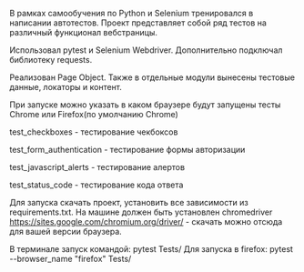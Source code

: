 В рамках самообучения по  Python и Selenium тренировался в написании автотестов.
Проект представляет собой ряд тестов на различный функционал вебстраницы.

Использовал pytest и Selenium Webdriver. Дополнительно подключал библиотеку requests.

Реализован Page Object.
Также в отдельные модули вынесены  тестовые данные, локаторы и контент.

При запуске можно указать в каком браузере будут запущены тесты Chrome или Firefox(по умолчанию Chrome)

test_checkboxes - тестирование чекбоксов

test_form_authentication - тестирование формы авторизации

test_javascript_alerts - тестирование алертов

test_status_code - тестирование кода ответа

Для запуска  скачать проект, установить все зависимости из requirements.txt.
На машине должен быть установлен chromedriver
https://sites.google.com/chromium.org/driver/ - скачать можно отсюда для вашей версии браузера.


В терминале запуск командой: pytest Tests/
Для запуска в firefox: pytest --browser_name "firefox" Tests/
